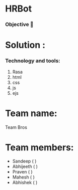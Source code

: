 # HRBot

### Objective :dart:


# Solution : 


### Technology and tools:
1. Rasa
2. html
3. css
4. js
5. ejs

# Team name:  
Team Bros

<h1>Team members:</h1>

<ul>
  <li>Sandeep ( ) </li>
  <li>Abhijeeth ( ) </li>
  <li>Praven ( ) </li>
  <li>Mahesh ( ) </li>
  <li>Abhishek ( ) </li>
</ul>
